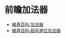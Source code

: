 # 前瞻加法器

* [維基百科:加法器](https://zh.wikipedia.org/wiki/%E5%8A%A0%E6%B3%95%E5%99%A8)
* [維基百科:超前進位加法器](https://zh.wikipedia.org/wiki/%E5%8A%A0%E6%B3%95%E5%99%A8#%E8%B6%85%E5%89%8D%E8%BF%9B%E4%BD%8D%E5%8A%A0%E6%B3%95%E5%99%A8)